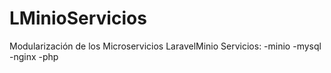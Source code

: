 # LMinioServicios
Modularización de los Microservicios LaravelMinio
Servicios: 
	-minio
	-mysql
	-nginx
	-php
